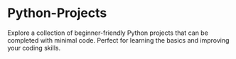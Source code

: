 # Python-Projects

Explore a collection of beginner-friendly Python projects that can be completed with minimal code. Perfect for learning the basics and improving your coding skills.
